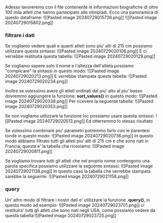 Adesso lavoreremo con il file contenente le informazioni biografiche di oltre 100 mila atleti che hanno partecipato alle olimpiadi.
Ecco una panoramica di questo dataframe:
![[Pasted image 20240729015726.png]]
![[Pasted image 20240729015802.png]]

### filtrare i dati
Se vogliamo vedere quali e quanti atleti sono piu' alti di 215 cm possiamo utilizzare questa sintassi:
![[Pasted image 20240729020106.png]]
E ci verrebbe restituita questa tabella:
![[Pasted image 20240729020129.png]]

Se vogliamo sapere solo il nome e l'altezza dell'atleta possiamo "complicare" la sintassi in questo modo:
![[Pasted image 20240729020213.png]]
E verrebbe stampata questa tabella:
![[Pasted image 20240729020234.png]]

Inoltre se volessimo avere gli atleti ordinati dal piu' alto al piu' basso dovremmo aggiungere la funzione: **sort_values()** in questo modo:
![[Pasted image 20240729020338.png]]
Per ricevere la seguente tabella:
![[Pasted image 20240729020353.png]]

Se non vogliamo utilizzare la funzione loc possiamo usare questa sintassi:
![[Pasted image 20240729020513.png]]
Ed otterremmo lo stesso risultato

Se volessimo combinare piu' parametri potremmo farlo con le parentesi tonde in questo modo:
![[Pasted image 20240729020736.png]]
In questo modo abbiamo filtrato tutti gli atleti piu' alti di 215 cm e che sono nati in Francia, questa e' la tabella che riceviamo:
![[Pasted image 20240729020811.png]]

Se vogliamo trovare tutti gli atleti che nel proprio nome contengono una parola specifica possiamo utilizzare la seguente sintassi:
![[Pasted image 20240729021138.png]]
In questo caso la tabella che verrebbe stampata sarebbe la seguente:
![[Pasted image 20240729021158.png]]

### query
Un' altro modo di filtrare i nostri dati e' utilizzare la funzione **.query()**, in questo modo ad esempio:
![[Pasted image 20240729023701.png]]
ci restituira' tutti gli atleti che sono nati negli USA, come possiamo vedere da questa tabella:![[Pasted image 20240729023725.png]]
 